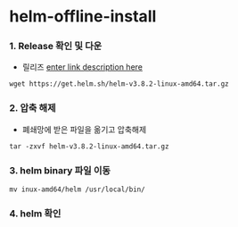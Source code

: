 # helm-offline-install
### 1. Release 확인 및 다운
- 릴리즈 [enter link description here](https://github.com/helm/helm/releases)
```
wget https://get.helm.sh/helm-v3.8.2-linux-amd64.tar.gz
```
### 2. 압축 해제
- 폐쇄망에 받은 파일을 옮기고 압축해제
```
tar -zxvf helm-v3.8.2-linux-amd64.tar.gz
```
### 3.  helm binary 파일 이동
```
mv inux-amd64/helm /usr/local/bin/
```
### 4.  helm 확인
